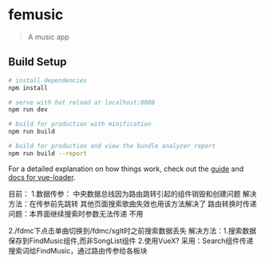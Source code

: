 # femusic

> A music app

## Build Setup

``` bash
# install dependencies
npm install

# serve with hot reload at localhost:8080
npm run dev

# build for production with minification
npm run build

# build for production and view the bundle analyzer report
npm run build --report
```

For a detailed explanation on how things work, check out the [guide](http://vuejs-templates.github.io/webpack/) and [docs for vue-loader](http://vuejs.github.io/vue-loader).


目前：
1.数据传参：
中央数据总线因为路由跳转引起的组件销毁和创建问题
解决方法：在传参前先跳转 其他页面搜索歌曲失效也用该方法解决了
路由转换时传递 问题：本界面继续搜索时参数无法传递 不用

2./fdmc下点击单曲切换到/fdmc/sglt时之前搜索数据丢失
解决方法：1.搜索数据保存到FindMusic组件,而非SongList组件
         2.使用VueX?
 采用：Search组件传递搜索词给FindMusic，通过路由传参给各板块